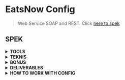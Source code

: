 # EatsNow Config
> Web Service SOAP and REST. Click [here to spek](https://docs.google.com/document/d/1EY768mL9MYEdoUNIfIcRTLOmiyOvlCUKaH9cV9RBDy0/edit)

## SPEK
<!-- dropdown -->
<details>
<summary><b>TOOLS</b></summary>

1. REST
    - __NodeJS__
    - __MySQL__ atau __PostgreSQL__
    - boleh pakai _ORM_
    - boleh pakai _library_

2. SOAP
    - __Java__
    - kakas __Jax-WS (Java Servlet)__
    - __MySQL__
    - boleh pakai _ORM_

3. SPA
    - __ReactJS__ atau __ReactTS__
    - komunikasi hanya dengan __REST API__ 
    - boleh pakai _library_
4. PHP App
    - boleh ubah _DB_
    - kasih perubahan di __README.md__

</details>

<details>
<summary><b>TEKNIS</b></summary>

1. REST
    - __Fitur tambahan = 4__
        - __1__ nya ada komunikasi dengan __SOAP__
        - contoh: _premium user_ = bisa liat apa gitu
    - __Autentikasi__ __JWT__ atau __OAuth2__ pada protokol _rest_
    - __RESTFUL__
    - saran library = __ExpressJS__ dan __Fastify__
2. SOAP
    - __Fitur tambahan = 3__
        - tidak termasuk _logging_
        - contoh: _subscription_
    - Service pakai __Jax-WS__
    - __MySQL__
    - __API Key__ untuk kunci memanggil _SOAP Server/Subscription Service_
        - _callback request_ ke _Plain Web Service_
        - generate key (rekomen manual) dan simpan di __berkas Environment__ tiap __service__
        - validasi API Key di __SOAP SERVICE__ (kayak password punya SOAP)
        - API Key di _Plain Web Service_ dan _REST_ harus __BEDA__ => _SOAP_ bisa __BEDAIN__ _service_ mana yang __manggil__ (logging)

3. ENTITY
    - __2__ entity (not include _user_) di __REST__
    - __1__ entity (not include _logging_) di __SOAP__
    - entity __logging__ di __SOAP__ = mencatat semua __Request__ yang masuk ke _service SOAP_
    - wajib kolom
        - __req desc__ = bisa _body_ dan _parameter_ request
        - __IP__
        - __endpoint destination__
        - __timestamp__
    - ada rekomen kolom
        - __API Key__ = untuk _SOAP_ = __API Key__ yang dipakai _Plain Web Service_ untuk manggil _SOAP_
        - __status__ = _success_ atau _failed_
        - __response__ = _body_ dan _parameter_ response

4. CLIENT SPA
    - minimal __4 page__ selain _autentikasi_ (login register)
    - __navbar__ di _tiap halaman_. Minimal 2 hyperlink
    - __validasi input__ dan __error handling__
        - ex: required field, format email, dll
    - _SPA_ HANYA bisa __request__ ke __REST__. __Data__ hanya bisa didapat dari __REST__

5. CONSTRAINT
    - __Routing, model, handler function__ di __REST__ wajib buat sendiri
    - _library/framework_ gaboleh yang bisa _generate/menghindari_ coding seperti _Content Management System_ (Library Strapi)
    - React boleh pake kakas styling
    - saran __development server__
        - Vite = pake rollup dan lebih cepet daripada CRA
        - setup lewat webpack sendiri
        - serving React lewat server framework seperti __Express__
    - rekomen __TypeScript__ 

</details>

<details>
<summary><b>BONUS</b></summary>

1. ALL RESPONSIVE DESIGN
    - 1280 x 768
    - 800 x 600
2. DOCKER
3. TEMBOLOK/CACHING
    - minimal __2 fungsi__ di __rest__
    - bisa di level __query__ atau __response__
    - pakai __Redis__
4. OWASP
5. MAILING

</details>

<details>
<summary><b>DELIVERABLES</b></summary>

1. GRUP DI GITLAB
    - IF3110-2023-02-XX
    - XX = huruf kelompok
2. Tambah 4 Repo
    - PHP App (PHP + HTML-CSS-JS)
    - REST Service (Rest, NodeJS)
    - SOAP Service (SOAP, JAX-WS)
    - Client SPA (ReactJS/ReactTS)
    - Config (Dockerfile, docker-compose.yml)
3. README.md
    - upgrade readme di __PHP APP__. isinya perubahan yang dilakukan
    - __REST__ dan __SOAP__ = dokumentasi API
        - __Deskripsi singkat__ web service
        - __Skema basis data__ yang digunakan
        - __Endpoint API__
        - (optional) __Payload__ dan __response API__
        - __Pembagian tugas__. [ini format](https://docs.google.com/document/d/1EY768mL9MYEdoUNIfIcRTLOmiyOvlCUKaH9cV9RBDy0/edit#heading=h.758toy7ewj9c)

    - __SPA__ = dokumentasi aplikasi
        - __Deskripsi singkat__ aplikasi
        - __SS__ tampilan. minimal __1 per page__
        - __Pembagian tugas__. [ini format](https://docs.google.com/document/d/1EY768mL9MYEdoUNIfIcRTLOmiyOvlCUKaH9cV9RBDy0/edit#heading=h.758toy7ewj9c)
4. SQL SEEDING
    - mengisi data awal buat __Demo__
    - boleh pakai data yang udah kesisi


</details>

<details>
<summary><b>HOW TO WORK WITH CONFIG</b></summary>

### Cloning
```bash
git clone --recurse-submodules https://gitlab.informatika.org/IF3110-2021-02-K03-02/eatsnow-config.git
```

### Pushing changes
1. go to the submodule directory first and checkout to main branch
```bash
cd eatsnow-config
git checkout main
```
2. then work in it like usual. After done, commit and push the submodule
```bash
git add .
git commit -m "message"
git push
```
3. then go back to the main directory (__config__)
```bash
cd ..
```
4. then push the main directory (__config__)
```bash
git add .
git commit -m "message"
git push
```


### Update Config / Pulling latest changes in submodule

```
git submodule update --recursive --remote
```

